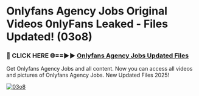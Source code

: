 # Onlyfans Agency Jobs Original Videos 0nlyFans Leaked - Files Updated! (03o8)

<h3>🔴 CLICK HERE 🌐==►► <a href="https://tinyurl.com/2m67pmp6" rel="nofollow">Onlyfans Agency Jobs Updated Files</a></h3>

Get Onlyfans Agency Jobs and all content. Now you can access all videos and pictures of Onlyfans Agency Jobs. New Updated Files 2025!

[![03o8](https://i.imgur.com/H4QAA4z.gif)](https://tinyurl.com/2m67pmp6)